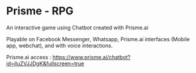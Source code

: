 # Prisme - RPG
An interactive game using Chatbot created with Prisme.ai

Playable on Facebook Messenger, Whatsapp, Prisme.ai interfaces (Mobile app, webchat), and with voice interactions.

Prisme.ai access : https://www.prisme.ai/chatbot?id=jIuZVJJDgK&fullscreen=true
